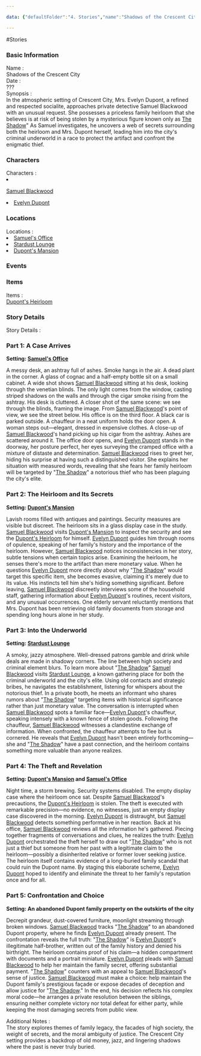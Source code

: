 ```yaml
---

data: {"defaultFolder":"4. Stories","name":"Shadows of the Crescent City","oldName":"Shadows of the Crescent City","contentType":"stories","template":{"BasicInformation":{"Name":{"value":"Shadows of the Crescent City","type":"text"},"Date":{"value":"???","type":"text"},"Synopsis":{"value":"In the atmospheric setting of Crescent City, Mrs. Evelyn Dupont, a refined and respected socialite, approaches private detective Samuel Blackwood with an unusual request. She possesses a priceless family heirloom that she believes is at risk of being stolen by a mysterious figure known only as [[The Shadow]]\" As Samuel investigates, he uncovers a web of secrets surrounding both the heirloom and Mrs. Dupont herself, leading him into the city's criminal underworld in a race to protect the artifact and confront the enigmatic thief.","type":"textarea"},"Synopsis2":{"value":null,"type":"textarea"}},"Characters":{"Characters":{"value":["<p>[[Samuel Blackwood]]</p>","[[Evelyn Dupont]]"],"type":"array:text"}},"Locations":{"Locations":{"value":["[[Samuel's Office]]","[[Stardust Lounge]]","[[Dupont's Mansion]]"],"type":"array:text"}},"Events":{"Event":{"value":null,"type":"array:text"}},"Items":{"Items":{"value":["[[Dupont's Heirloom]]"],"type":"array:text"}},"StoryDetails":{"StoryDetails":{"value":["<h3>Part 1: A Case Arrives </h3><p><strong>Setting: [[Samuel's Office]]</strong></p><p>A messy desk, an ashtray full of ashes. Smoke hangs in the air. A dead plant in the corner. A glass of cognac and a half-empty bottle sit on a small cabinet. A wide shot shows [[Samuel Blackwood]] sitting at his desk, looking through the venetian blinds. The only light comes from the window, casting striped shadows on the walls and through the cigar smoke rising from the ashtray. His desk is cluttered. A closer shot of the same scene: we see through the blinds, framing the image. From [[Samuel Blackwood]]'s point of view, we see the street below. His office is on the third floor. A black car is parked outside. A chauffeur in a neat uniform holds the door open. A woman steps out—elegant, dressed in expensive clothes. A close-up of [[Samuel Blackwood]]'s hand picking up his cigar from the ashtray. Ashes are scattered around it. The office door opens, and [[Evelyn Dupont]] stands in the doorway, her posture perfect, her eyes surveying the cramped office with a mixture of distaste and determination. [[Samuel Blackwood]] rises to greet her, hiding his surprise at having such a distinguished visitor. She explains her situation with measured words, revealing that she fears her family heirloom will be targeted by \"[[The Shadow]]\" a notorious thief who has been plaguing the city's elite.</p>","<h3><strong>Part 2: The Heirloom and Its Secrets</strong></h3><p><strong>Setting: [[Dupont's Mansion]]</strong></p><p>Lavish rooms filled with antiques and paintings. Security measures are visible but discreet. The heirloom sits in a glass display case in the study. [[Samuel Blackwood]] visits [[Dupont's Mansion]] to inspect the security and see the [[Dupont's Heirloom]] for himself. [[Evelyn Dupont]] guides him through rooms of opulence, speaking of her family's history and the importance of the heirloom. However, [[Samuel Blackwood]] notices inconsistencies in her story, subtle tensions when certain topics arise. Examining the heirloom, he senses there's more to the artifact than mere monetary value. When he questions [[Evelyn Dupont]] more directly about why \"[[The Shadow]]\" would target this specific item, she becomes evasive, claiming it's merely due to its value. His instincts tell him she's hiding something significant. Before leaving, [[Samuel Blackwood]] discreetly interviews some of the household staff, gathering information about [[Evelyn Dupont]]'s routines, recent visitors, and any unusual occurrences. One elderly servant reluctantly mentions that Mrs. Dupont has been retrieving old family documents from storage and spending long hours alone in her study.</p>","<h3>Part 3: Into the Underworld</h3><p><strong>Setting: [[Stardust Lounge]]</strong></p><p>A smoky, jazzy atmosphere. Well-dressed patrons gamble and drink while deals are made in shadowy corners. The line between high society and criminal element blurs. To learn more about \"[[The Shadow]]\" [[Samuel Blackwood]] visits [[Stardust Lounge]], a known gathering place for both the criminal underworld and the city's elite. Using old contacts and strategic bribes, he navigates the establishment, listening for whispers about the notorious thief. In a private booth, he meets an informant who shares rumors about \"[[The Shadow]]\" targeting items with historical significance rather than just monetary value. The conversation is interrupted when [[Samuel Blackwood]] spots a familiar face—[[Evelyn Dupont]]'s chauffeur, speaking intensely with a known fence of stolen goods. Following the chauffeur, [[Samuel Blackwood]] witnesses a clandestine exchange of information. When confronted, the chauffeur attempts to flee but is cornered. He reveals that [[Evelyn Dupont]] hasn't been entirely forthcoming—she and \"[[The Shadow]]\" have a past connection, and the heirloom contains something more valuable than anyone realizes.</p>","<h3>Part 4: The Theft and Revelation</h3><p><strong>Setting: [[Dupont's Mansion]] and [[Samuel's Office]]</strong></p><p>Night time, a storm brewing. Security systems disabled. The empty display case where the heirloom once sat. Despite [[Samuel Blackwood]]'s precautions, the [[Dupont's Heirloom]] is stolen. The theft is executed with remarkable precision—no evidence, no witnesses, just an empty display case discovered in the morning. [[Evelyn Dupont]] is distraught, but [[Samuel Blackwood]] detects something performative in her reaction. Back at his office, [[Samuel Blackwood]] reviews all the information he's gathered. Piecing together fragments of conversations and clues, he realizes the truth: [[Evelyn Dupont]] orchestrated the theft herself to draw out \"[[The Shadow]]\" who is not just a thief but someone from her past with a legitimate claim to the heirloom—possibly a disinherited relative or former lover seeking justice. The heirloom itself contains evidence of a long-buried family scandal that could ruin the Dupont name. By staging this elaborate scheme, [[Evelyn Dupont]] hoped to identify and eliminate the threat to her family's reputation once and for all.</p>","<h3>Part 5: Confrontation and Choice</h3><p><strong>Setting: An abandoned Dupont family property on the outskirts of the city</strong></p><p>Decrepit grandeur, dust-covered furniture, moonlight streaming through broken windows. [[Samuel Blackwood]] tracks \"[[The Shadow]]\" to an abandoned Dupont property, where he finds [[Evelyn Dupont]] already present. The confrontation reveals the full truth: \"[[The Shadow]]\" is [[Evelyn Dupont]]'s illegitimate half-brother, written out of the family history and denied his birthright. The heirloom contains proof of his claim—a hidden compartment with documents and a portrait miniature. [[Evelyn Dupont]] pleads with [[Samuel Blackwood]] to help her maintain the family secret, offering substantial payment. \"[[The Shadow]]\" counters with an appeal to [[Samuel Blackwood]]'s sense of justice. [[Samuel Blackwood]] must make a choice: help maintain the Dupont family's prestigious façade or expose decades of deception and allow justice for \"[[The Shadow]].\" In the end, his decision reflects his complex moral code—he arranges a private resolution between the siblings, ensuring neither complete victory nor total defeat for either party, while keeping the most damaging secrets from public view.</p>"],"type":"array:textarea"}},"AdditionalNotes":{"value":"The story explores themes of family legacy, the facades of high society, the weight of secrets, and the moral ambiguity of justice. The Crescent City setting provides a backdrop of old money, jazz, and lingering shadows where the past is never truly buried.","type":"textarea"}}}

---
```


#Stories

<div class="section level-3"><h3 class="section-header">Basic Information</h3><div class="section-content"><div class="content-container"><div class="field-container field-type-text"><div class="field-label">Name : </div><div class="field-value text-value">Shadows of the Crescent City</div></div><div class="field-container field-type-text"><div class="field-label">Date : </div><div class="field-value text-value">???</div></div><div class="field-container field-type-textarea"><div class="field-label">Synopsis : </div><div class="field-value"><div class="content-creation-textarea">In the atmospheric setting of Crescent City, Mrs. Evelyn Dupont, a refined and respected socialite, approaches private detective Samuel Blackwood with an unusual request. She possesses a priceless family heirloom that she believes is at risk of being stolen by a mysterious figure known only as <a data-href="The Shadow" href="The Shadow" class="internal-link" target="_blank" rel="noopener nofollow">The Shadow</a>" As Samuel investigates, he uncovers a web of secrets surrounding both the heirloom and Mrs. Dupont herself, leading him into the city's criminal underworld in a race to protect the artifact and confront the enigmatic thief.</div></div></div></div></div></div><div class="section-separator"></div><div class="section level-3"><h3 class="section-header">Characters</h3><div class="section-content"><div class="content-container"><div class="field-container field-type-array:text"><div class="field-label">Characters : </div><nav class="field-value array-container"><li class="array-item text-item"><p><a data-href="Samuel Blackwood" href="Samuel Blackwood" class="internal-link" target="_blank" rel="noopener nofollow">Samuel Blackwood</a></p></li><li class="array-item text-item"><a data-href="Evelyn Dupont" href="Evelyn Dupont" class="internal-link" target="_blank" rel="noopener nofollow">Evelyn Dupont</a></li></nav></div></div></div></div><div class="section-separator"></div><div class="section level-3"><h3 class="section-header">Locations</h3><div class="section-content"><div class="content-container"><div class="field-container field-type-array:text"><div class="field-label">Locations : </div><nav class="field-value array-container"><li class="array-item text-item"><a data-href="Samuel's Office" href="Samuel's Office" class="internal-link" target="_blank" rel="noopener nofollow">Samuel's Office</a></li><li class="array-item text-item"><a data-href="Stardust Lounge" href="Stardust Lounge" class="internal-link" target="_blank" rel="noopener nofollow">Stardust Lounge</a></li><li class="array-item text-item"><a data-href="Dupont's Mansion" href="Dupont's Mansion" class="internal-link" target="_blank" rel="noopener nofollow">Dupont's Mansion</a></li></nav></div></div></div></div><div class="section-separator"></div><div class="section level-3"><h3 class="section-header">Events</h3><div class="section-content"><div class="content-container"></div></div></div><div class="section-separator"></div><div class="section level-3"><h3 class="section-header">Items</h3><div class="section-content"><div class="content-container"><div class="field-container field-type-text"><div class="field-label">Items : </div><div class="field-value text-value"><a data-href="Dupont's Heirloom" href="Dupont's Heirloom" class="internal-link" target="_blank" rel="noopener nofollow">Dupont's Heirloom</a></div></div></div></div></div><div class="section-separator"></div><div class="section level-3"><h3 class="section-header">Story Details</h3><div class="section-content"><div class="content-container"><div class="field-container field-type-array:textarea"><div class="field-label">Story Details : </div><nav class="field-value array-container"><div class="array-item textarea-item content-creation-textarea"><h3>Part 1: A Case Arrives </h3><p><strong>Setting: <a data-href="Samuel's Office" href="Samuel's Office" class="internal-link" target="_blank" rel="noopener nofollow">Samuel's Office</a></strong></p><p>A messy desk, an ashtray full of ashes. Smoke hangs in the air. A dead plant in the corner. A glass of cognac and a half-empty bottle sit on a small cabinet. A wide shot shows <a data-href="Samuel Blackwood" href="Samuel Blackwood" class="internal-link" target="_blank" rel="noopener nofollow">Samuel Blackwood</a> sitting at his desk, looking through the venetian blinds. The only light comes from the window, casting striped shadows on the walls and through the cigar smoke rising from the ashtray. His desk is cluttered. A closer shot of the same scene: we see through the blinds, framing the image. From <a data-href="Samuel Blackwood" href="Samuel Blackwood" class="internal-link" target="_blank" rel="noopener nofollow">Samuel Blackwood</a>'s point of view, we see the street below. His office is on the third floor. A black car is parked outside. A chauffeur in a neat uniform holds the door open. A woman steps out—elegant, dressed in expensive clothes. A close-up of <a data-href="Samuel Blackwood" href="Samuel Blackwood" class="internal-link" target="_blank" rel="noopener nofollow">Samuel Blackwood</a>'s hand picking up his cigar from the ashtray. Ashes are scattered around it. The office door opens, and <a data-href="Evelyn Dupont" href="Evelyn Dupont" class="internal-link" target="_blank" rel="noopener nofollow">Evelyn Dupont</a> stands in the doorway, her posture perfect, her eyes surveying the cramped office with a mixture of distaste and determination. <a data-href="Samuel Blackwood" href="Samuel Blackwood" class="internal-link" target="_blank" rel="noopener nofollow">Samuel Blackwood</a> rises to greet her, hiding his surprise at having such a distinguished visitor. She explains her situation with measured words, revealing that she fears her family heirloom will be targeted by "<a data-href="The Shadow" href="The Shadow" class="internal-link" target="_blank" rel="noopener nofollow">The Shadow</a>" a notorious thief who has been plaguing the city's elite.</p></div><div class="array-item textarea-item content-creation-textarea"><h3><strong>Part 2: The Heirloom and Its Secrets</strong></h3><p><strong>Setting: <a data-href="Dupont's Mansion" href="Dupont's Mansion" class="internal-link" target="_blank" rel="noopener nofollow">Dupont's Mansion</a></strong></p><p>Lavish rooms filled with antiques and paintings. Security measures are visible but discreet. The heirloom sits in a glass display case in the study. <a data-href="Samuel Blackwood" href="Samuel Blackwood" class="internal-link" target="_blank" rel="noopener nofollow">Samuel Blackwood</a> visits <a data-href="Dupont's Mansion" href="Dupont's Mansion" class="internal-link" target="_blank" rel="noopener nofollow">Dupont's Mansion</a> to inspect the security and see the <a data-href="Dupont's Heirloom" href="Dupont's Heirloom" class="internal-link" target="_blank" rel="noopener nofollow">Dupont's Heirloom</a> for himself. <a data-href="Evelyn Dupont" href="Evelyn Dupont" class="internal-link" target="_blank" rel="noopener nofollow">Evelyn Dupont</a> guides him through rooms of opulence, speaking of her family's history and the importance of the heirloom. However, <a data-href="Samuel Blackwood" href="Samuel Blackwood" class="internal-link" target="_blank" rel="noopener nofollow">Samuel Blackwood</a> notices inconsistencies in her story, subtle tensions when certain topics arise. Examining the heirloom, he senses there's more to the artifact than mere monetary value. When he questions <a data-href="Evelyn Dupont" href="Evelyn Dupont" class="internal-link" target="_blank" rel="noopener nofollow">Evelyn Dupont</a> more directly about why "<a data-href="The Shadow" href="The Shadow" class="internal-link" target="_blank" rel="noopener nofollow">The Shadow</a>" would target this specific item, she becomes evasive, claiming it's merely due to its value. His instincts tell him she's hiding something significant. Before leaving, <a data-href="Samuel Blackwood" href="Samuel Blackwood" class="internal-link" target="_blank" rel="noopener nofollow">Samuel Blackwood</a> discreetly interviews some of the household staff, gathering information about <a data-href="Evelyn Dupont" href="Evelyn Dupont" class="internal-link" target="_blank" rel="noopener nofollow">Evelyn Dupont</a>'s routines, recent visitors, and any unusual occurrences. One elderly servant reluctantly mentions that Mrs. Dupont has been retrieving old family documents from storage and spending long hours alone in her study.</p></div><div class="array-item textarea-item content-creation-textarea"><h3>Part 3: Into the Underworld</h3><p><strong>Setting: <a data-href="Stardust Lounge" href="Stardust Lounge" class="internal-link" target="_blank" rel="noopener nofollow">Stardust Lounge</a></strong></p><p>A smoky, jazzy atmosphere. Well-dressed patrons gamble and drink while deals are made in shadowy corners. The line between high society and criminal element blurs. To learn more about "<a data-href="The Shadow" href="The Shadow" class="internal-link" target="_blank" rel="noopener nofollow">The Shadow</a>" <a data-href="Samuel Blackwood" href="Samuel Blackwood" class="internal-link" target="_blank" rel="noopener nofollow">Samuel Blackwood</a> visits <a data-href="Stardust Lounge" href="Stardust Lounge" class="internal-link" target="_blank" rel="noopener nofollow">Stardust Lounge</a>, a known gathering place for both the criminal underworld and the city's elite. Using old contacts and strategic bribes, he navigates the establishment, listening for whispers about the notorious thief. In a private booth, he meets an informant who shares rumors about "<a data-href="The Shadow" href="The Shadow" class="internal-link" target="_blank" rel="noopener nofollow">The Shadow</a>" targeting items with historical significance rather than just monetary value. The conversation is interrupted when <a data-href="Samuel Blackwood" href="Samuel Blackwood" class="internal-link" target="_blank" rel="noopener nofollow">Samuel Blackwood</a> spots a familiar face—<a data-href="Evelyn Dupont" href="Evelyn Dupont" class="internal-link" target="_blank" rel="noopener nofollow">Evelyn Dupont</a>'s chauffeur, speaking intensely with a known fence of stolen goods. Following the chauffeur, <a data-href="Samuel Blackwood" href="Samuel Blackwood" class="internal-link" target="_blank" rel="noopener nofollow">Samuel Blackwood</a> witnesses a clandestine exchange of information. When confronted, the chauffeur attempts to flee but is cornered. He reveals that <a data-href="Evelyn Dupont" href="Evelyn Dupont" class="internal-link" target="_blank" rel="noopener nofollow">Evelyn Dupont</a> hasn't been entirely forthcoming—she and "<a data-href="The Shadow" href="The Shadow" class="internal-link" target="_blank" rel="noopener nofollow">The Shadow</a>" have a past connection, and the heirloom contains something more valuable than anyone realizes.</p></div><div class="array-item textarea-item content-creation-textarea"><h3>Part 4: The Theft and Revelation</h3><p><strong>Setting: <a data-href="Dupont's Mansion" href="Dupont's Mansion" class="internal-link" target="_blank" rel="noopener nofollow">Dupont's Mansion</a> and <a data-href="Samuel's Office" href="Samuel's Office" class="internal-link" target="_blank" rel="noopener nofollow">Samuel's Office</a></strong></p><p>Night time, a storm brewing. Security systems disabled. The empty display case where the heirloom once sat. Despite <a data-href="Samuel Blackwood" href="Samuel Blackwood" class="internal-link" target="_blank" rel="noopener nofollow">Samuel Blackwood</a>'s precautions, the <a data-href="Dupont's Heirloom" href="Dupont's Heirloom" class="internal-link" target="_blank" rel="noopener nofollow">Dupont's Heirloom</a> is stolen. The theft is executed with remarkable precision—no evidence, no witnesses, just an empty display case discovered in the morning. <a data-href="Evelyn Dupont" href="Evelyn Dupont" class="internal-link" target="_blank" rel="noopener nofollow">Evelyn Dupont</a> is distraught, but <a data-href="Samuel Blackwood" href="Samuel Blackwood" class="internal-link" target="_blank" rel="noopener nofollow">Samuel Blackwood</a> detects something performative in her reaction. Back at his office, <a data-href="Samuel Blackwood" href="Samuel Blackwood" class="internal-link" target="_blank" rel="noopener nofollow">Samuel Blackwood</a> reviews all the information he's gathered. Piecing together fragments of conversations and clues, he realizes the truth: <a data-href="Evelyn Dupont" href="Evelyn Dupont" class="internal-link" target="_blank" rel="noopener nofollow">Evelyn Dupont</a> orchestrated the theft herself to draw out "<a data-href="The Shadow" href="The Shadow" class="internal-link" target="_blank" rel="noopener nofollow">The Shadow</a>" who is not just a thief but someone from her past with a legitimate claim to the heirloom—possibly a disinherited relative or former lover seeking justice. The heirloom itself contains evidence of a long-buried family scandal that could ruin the Dupont name. By staging this elaborate scheme, <a data-href="Evelyn Dupont" href="Evelyn Dupont" class="internal-link" target="_blank" rel="noopener nofollow">Evelyn Dupont</a> hoped to identify and eliminate the threat to her family's reputation once and for all.</p></div><div class="array-item textarea-item content-creation-textarea"><h3>Part 5: Confrontation and Choice</h3><p><strong>Setting: An abandoned Dupont family property on the outskirts of the city</strong></p><p>Decrepit grandeur, dust-covered furniture, moonlight streaming through broken windows. <a data-href="Samuel Blackwood" href="Samuel Blackwood" class="internal-link" target="_blank" rel="noopener nofollow">Samuel Blackwood</a> tracks "<a data-href="The Shadow" href="The Shadow" class="internal-link" target="_blank" rel="noopener nofollow">The Shadow</a>" to an abandoned Dupont property, where he finds <a data-href="Evelyn Dupont" href="Evelyn Dupont" class="internal-link" target="_blank" rel="noopener nofollow">Evelyn Dupont</a> already present. The confrontation reveals the full truth: "<a data-href="The Shadow" href="The Shadow" class="internal-link" target="_blank" rel="noopener nofollow">The Shadow</a>" is <a data-href="Evelyn Dupont" href="Evelyn Dupont" class="internal-link" target="_blank" rel="noopener nofollow">Evelyn Dupont</a>'s illegitimate half-brother, written out of the family history and denied his birthright. The heirloom contains proof of his claim—a hidden compartment with documents and a portrait miniature. <a data-href="Evelyn Dupont" href="Evelyn Dupont" class="internal-link" target="_blank" rel="noopener nofollow">Evelyn Dupont</a> pleads with <a data-href="Samuel Blackwood" href="Samuel Blackwood" class="internal-link" target="_blank" rel="noopener nofollow">Samuel Blackwood</a> to help her maintain the family secret, offering substantial payment. "<a data-href="The Shadow" href="The Shadow" class="internal-link" target="_blank" rel="noopener nofollow">The Shadow</a>" counters with an appeal to <a data-href="Samuel Blackwood" href="Samuel Blackwood" class="internal-link" target="_blank" rel="noopener nofollow">Samuel Blackwood</a>'s sense of justice. <a data-href="Samuel Blackwood" href="Samuel Blackwood" class="internal-link" target="_blank" rel="noopener nofollow">Samuel Blackwood</a> must make a choice: help maintain the Dupont family's prestigious façade or expose decades of deception and allow justice for "<a data-href="The Shadow" href="The Shadow" class="internal-link" target="_blank" rel="noopener nofollow">The Shadow</a>." In the end, his decision reflects his complex moral code—he arranges a private resolution between the siblings, ensuring neither complete victory nor total defeat for either party, while keeping the most damaging secrets from public view.</p></div></nav></div></div></div></div><div class="section-separator"></div><div class="field-container field-type-textarea"><div class="field-label">Additional Notes : </div><div class="field-value"><div class="content-creation-textarea">The story explores themes of family legacy, the facades of high society, the weight of secrets, and the moral ambiguity of justice. The Crescent City setting provides a backdrop of old money, jazz, and lingering shadows where the past is never truly buried.</div></div></div>